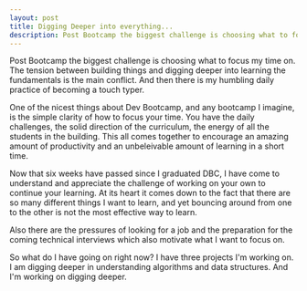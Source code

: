 ```yaml
---
layout: post
title: Digging Deeper into everything...
description: Post Bootcamp the biggest challenge is choosing what to focus my time on.  The tension between building things and digging deeper into learning the fundamentals is the main conflict.  And then there is the humbling daily practice of becoming a touch typer.
---
```


Post Bootcamp the biggest challenge is choosing what to focus my time on.  The tension between building things and digging deeper into learning the fundamentals is the main conflict.  And then there is my humbling daily practice of becoming a touch typer.

One of the nicest things about Dev Bootcamp, and any bootcamp I imagine, is the simple clarity of how to focus your time.  You have the daily challenges, the solid direction of the curriculum, the energy of all the students in the building.  This all comes together to encourage an amazing amount of productivity and an unbeleivable amount of learning in a short time.  

Now that six weeks have passed since I graduated DBC, I have come to understand and appreciate the challenge of working on your own to continue your learning.   At its heart it comes down to the fact that there are so many different things I want to learn, and yet bouncing around from one to the other is not the most effective way to learn.  

Also there are the pressures of looking for a job and the preparation for the coming technical interviews which also motivate what I want to focus on.  

So what do I have going on right now?  I have three projects I'm working on.  I am digging deeper in understanding algorithms and data structures.  And I'm working on digging deeper.